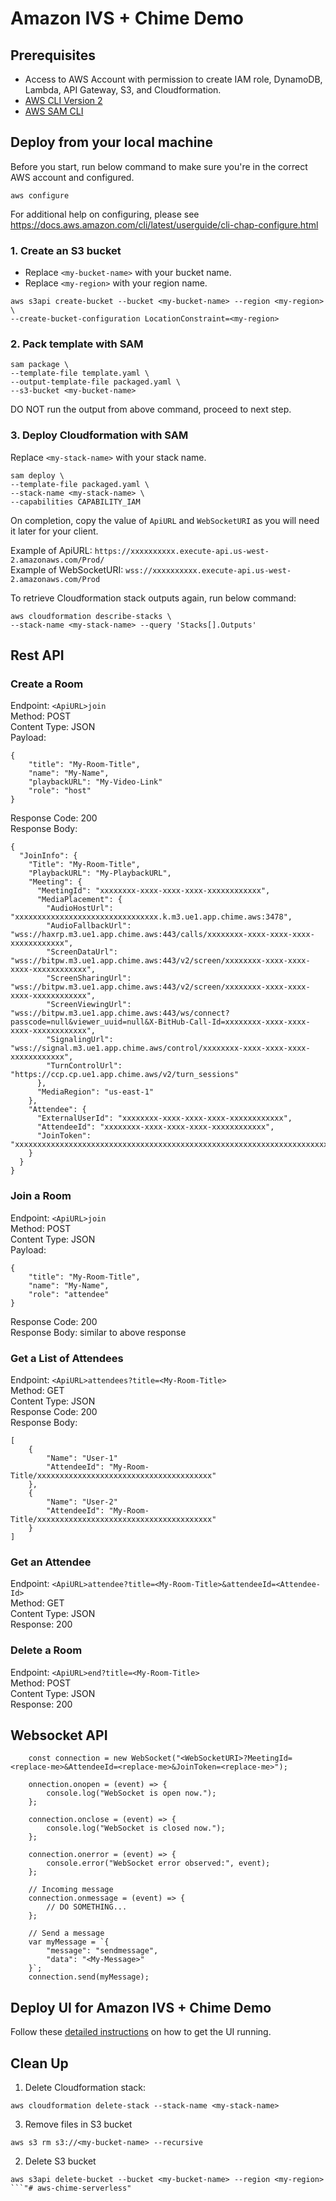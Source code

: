 # Amazon IVS + Chime Demo

## Prerequisites 

* Access to AWS Account with permission to create IAM role, DynamoDB, Lambda, API Gateway, S3, and Cloudformation.
* [AWS CLI Version 2](https://docs.aws.amazon.com/cli/latest/userguide/install-cliv2.html)
* [AWS SAM CLI](https://docs.aws.amazon.com/serverless-application-model/latest/developerguide/what-is-sam.html)

## Deploy from your local machine

Before you start, run below command to make sure you're in the correct AWS account and configured.
```
aws configure
```
For additional help on configuring, please see https://docs.aws.amazon.com/cli/latest/userguide/cli-chap-configure.html

### 1. Create an S3 bucket

* Replace `<my-bucket-name>` with your bucket name.
* Replace `<my-region>` with your region name.

```
aws s3api create-bucket --bucket <my-bucket-name> --region <my-region> \
--create-bucket-configuration LocationConstraint=<my-region>
```

### 2. Pack template with SAM

```
sam package \
--template-file template.yaml \
--output-template-file packaged.yaml \
--s3-bucket <my-bucket-name>
```
DO NOT run the output from above command, proceed to next step.

### 3. Deploy Cloudformation with SAM

Replace `<my-stack-name>` with your stack name.

```
sam deploy \
--template-file packaged.yaml \
--stack-name <my-stack-name> \
--capabilities CAPABILITY_IAM
```
On completion, copy the value of `ApiURL` and `WebSocketURI` as you will need it later for your client.

Example of ApiURL: `https://xxxxxxxxxx.execute-api.us-west-2.amazonaws.com/Prod/`<br />
Example of WebSocketURI: `wss://xxxxxxxxxx.execute-api.us-west-2.amazonaws.com/Prod`

To retrieve Cloudformation stack outputs again, run below command:
```
aws cloudformation describe-stacks \
--stack-name <my-stack-name> --query 'Stacks[].Outputs'
```

## Rest API

### Create a Room

Endpoint: `<ApiURL>join`<br />
Method: POST<br />
Content Type: JSON<br />
Payload:
```
{
    "title": "My-Room-Title",
    "name": "My-Name",
    "playbackURL": "My-Video-Link"
    "role": "host"
}
```
Response Code: 200<br />
Response Body:
```
{
  "JoinInfo": {
    "Title": "My-Room-Title",
    "PlaybackURL": "My-PlaybackURL",
    "Meeting": {
      "MeetingId": "xxxxxxxx-xxxx-xxxx-xxxx-xxxxxxxxxxxx",
      "MediaPlacement": {
        "AudioHostUrl": "xxxxxxxxxxxxxxxxxxxxxxxxxxxxxxxx.k.m3.ue1.app.chime.aws:3478",
        "AudioFallbackUrl": "wss://haxrp.m3.ue1.app.chime.aws:443/calls/xxxxxxxx-xxxx-xxxx-xxxx-xxxxxxxxxxxx",
        "ScreenDataUrl": "wss://bitpw.m3.ue1.app.chime.aws:443/v2/screen/xxxxxxxx-xxxx-xxxx-xxxx-xxxxxxxxxxxx",
        "ScreenSharingUrl": "wss://bitpw.m3.ue1.app.chime.aws:443/v2/screen/xxxxxxxx-xxxx-xxxx-xxxx-xxxxxxxxxxxx",
        "ScreenViewingUrl": "wss://bitpw.m3.ue1.app.chime.aws:443/ws/connect?passcode=null&viewer_uuid=null&X-BitHub-Call-Id=xxxxxxxx-xxxx-xxxx-xxxx-xxxxxxxxxxxx",
        "SignalingUrl": "wss://signal.m3.ue1.app.chime.aws/control/xxxxxxxx-xxxx-xxxx-xxxx-xxxxxxxxxxxx",
        "TurnControlUrl": "https://ccp.cp.ue1.app.chime.aws/v2/turn_sessions"
      },
      "MediaRegion": "us-east-1"
    },
    "Attendee": {
      "ExternalUserId": "xxxxxxxx-xxxx-xxxx-xxxx-xxxxxxxxxxxx",
      "AttendeeId": "xxxxxxxx-xxxx-xxxx-xxxx-xxxxxxxxxxxx",
      "JoinToken": "xxxxxxxxxxxxxxxxxxxxxxxxxxxxxxxxxxxxxxxxxxxxxxxxxxxxxxxxxxxxxxxxxxxxxxxxxxxxxxxxxxxxxxxxxxxxxxxxxx"
    }
  }
}
```

### Join a Room

Endpoint: `<ApiURL>join`<br />
Method: POST<br />
Content Type: JSON<br />
Payload:
```
{
    "title": "My-Room-Title",
    "name": "My-Name",
    "role": "attendee"
}
```
Response Code: 200<br />
Response Body: similar to above response

### Get a List of Attendees

Endpoint: `<ApiURL>attendees?title=<My-Room-Title>`<br />
Method: GET<br />
Content Type: JSON<br />
Response Code: 200<br />
Response Body: 
```
[
    {
        "Name": "User-1"
        "AttendeeId": "My-Room-Title/xxxxxxxxxxxxxxxxxxxxxxxxxxxxxxxxxxxxxxx"
    },
    {
        "Name": "User-2"
        "AttendeeId": "My-Room-Title/xxxxxxxxxxxxxxxxxxxxxxxxxxxxxxxxxxxxxxx"
    }
]
```

### Get an Attendee

Endpoint: `<ApiURL>attendee?title=<My-Room-Title>&attendeeId=<Attendee-Id>`<br />
Method: GET<br />
Content Type: JSON<br />
Response: 200

### Delete a Room

Endpoint: `<ApiURL>end?title=<My-Room-Title>`<br />
Method: POST<br />
Content Type: JSON<br />
Response: 200

## Websocket API

```
    const connection = new WebSocket("<WebSocketURI>?MeetingId=<replace-me>&AttendeeId=<replace-me>&JoinToken=<replace-me>");

    onnection.onopen = (event) => {
        console.log("WebSocket is open now.");
    };

    connection.onclose = (event) => {
        console.log("WebSocket is closed now.");
    };

    connection.onerror = (event) => {
        console.error("WebSocket error observed:", event);
    };

    // Incoming message
    connection.onmessage = (event) => {
        // DO SOMETHING...
    };

    // Send a message
    var myMessage = `{
        "message": "sendmessage",
        "data": "<My-Message>"
    }`;
    connection.send(myMessage);
```

## Deploy UI for Amazon IVS + Chime Demo

Follow these [detailed instructions](../web-ui) on how to get the UI running.

## Clean Up

1. Delete Cloudformation stack:
```
aws cloudformation delete-stack --stack-name <my-stack-name>
```

3. Remove files in S3 bucket
```
aws s3 rm s3://<my-bucket-name> --recursive
```

2. Delete S3 bucket
```
aws s3api delete-bucket --bucket <my-bucket-name> --region <my-region>
```"# aws-chime-serverless" 
